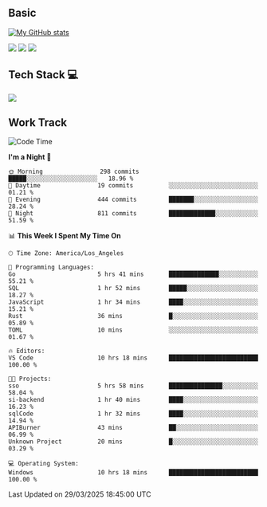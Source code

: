 ## Basic
 
[![My GitHub stats](https://github-readme-stats.vercel.app/api?username=Zzhihon&show_icons=true&theme=purple)](https://github.com/Zzhihon)
 
 [![](https://img.shields.io/badge/website-4493f8?style=for-the-badge&logo=About.me&logoColor=purple)](https://tatakal.com/)
 [![](https://img.shields.io/badge/RSS-4493f8?style=for-the-badge&logo=rss&logoColor=purple)](https://tatakal.com/feed/)
 [![](https://img.shields.io/badge/Email-4493f8?style=for-the-badge&logo=gmail&logoColor=purple)](mailto:bt1q@tatakal.com)

## Tech Stack 💻

<a href="https://skillicons.dev">
  <img src="https://skillicons.dev/icons?i=py,html,css,javascript,bash,java,vue,go,nodejs,cpp" />
</a>

</br>

## Work Track

<!--START_SECTION:waka-->
![Code Time](http://img.shields.io/badge/Code%20Time-164%20hrs%2049%20mins-blue)

**I'm a Night 🦉** 

```text
🌞 Morning                298 commits         █████░░░░░░░░░░░░░░░░░░░░   18.96 % 
🌆 Daytime                19 commits          ░░░░░░░░░░░░░░░░░░░░░░░░░   01.21 % 
🌃 Evening                444 commits         ███████░░░░░░░░░░░░░░░░░░   28.24 % 
🌙 Night                  811 commits         █████████████░░░░░░░░░░░░   51.59 % 
```


📊 **This Week I Spent My Time On** 

```text
🕑︎ Time Zone: America/Los_Angeles

💬 Programming Languages: 
Go                       5 hrs 41 mins       ██████████████░░░░░░░░░░░   55.21 % 
SQL                      1 hr 52 mins        █████░░░░░░░░░░░░░░░░░░░░   18.27 % 
JavaScript               1 hr 34 mins        ████░░░░░░░░░░░░░░░░░░░░░   15.21 % 
Rust                     36 mins             █░░░░░░░░░░░░░░░░░░░░░░░░   05.89 % 
TOML                     10 mins             ░░░░░░░░░░░░░░░░░░░░░░░░░   01.67 % 

🔥 Editors: 
VS Code                  10 hrs 18 mins      █████████████████████████   100.00 % 

🐱‍💻 Projects: 
sso                      5 hrs 58 mins       ███████████████░░░░░░░░░░   58.04 % 
si-backend               1 hr 40 mins        ████░░░░░░░░░░░░░░░░░░░░░   16.23 % 
sqlCode                  1 hr 32 mins        ████░░░░░░░░░░░░░░░░░░░░░   14.94 % 
APIBurner                43 mins             ██░░░░░░░░░░░░░░░░░░░░░░░   06.99 % 
Unknown Project          20 mins             █░░░░░░░░░░░░░░░░░░░░░░░░   03.29 % 

💻 Operating System: 
Windows                  10 hrs 18 mins      █████████████████████████   100.00 % 
```


 Last Updated on 29/03/2025 18:45:00 UTC
<!--END_SECTION:waka-->
